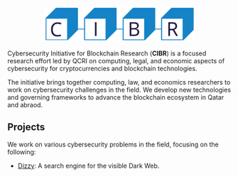 <p align="center">
     <img src="web/img/logo/cibr.jpg"
          alt="Cybersecurity Initiative for Blockchain Research (CIBR) logo"
          height="80px"/>
</p>

Cybersecurity Initiative for Blockchain Research (__CIBR__) is a focused research effort led by QCRI on computing, legal, and economic aspects of cybersecurity for cryptocurrencies and blockchain technologies.

The initiative brings together computing, law, and economics researchers to work on cybersecurity challenges in the field. We develop new technologies and governing frameworks to advance the blockchain ecosystem in Qatar and abraod.

## Projects
We work on various cybersecurity problems in the field, focusing on the following:

- [Dizzy](https://github.com/cibr-qcri/dizzy): A search engine for the visible Dark Web.
